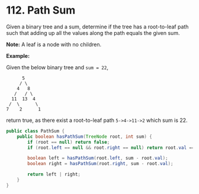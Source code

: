 
# 112. Path Sum

Given a binary tree and a sum, determine if the tree has a root-to-leaf path such that adding up all the values along the path equals the given sum.

**Note:** A leaf is a node with no children.

**Example:**

Given the below binary tree and `sum = 22`,

```
      5
     / \
    4   8
   /   / \
  11  13  4
 /  \      \
7    2      1
```

return true, as there exist a root-to-leaf path `5->4->11->2` which sum is 22.

```java
public class PathSum {
    public boolean hasPathSum(TreeNode root, int sum) {
        if (root == null) return false;
        if (root.left == null && root.right == null) return root.val == sum;

        boolean left = hasPathSum(root.left, sum - root.val);
        boolean right = hasPathSum(root.right, sum - root.val);

        return left | right;
    }
}
```